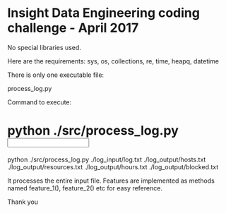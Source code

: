 # Insight Data Engineering coding challenge - April 2017

No special libraries used.

Here are the requirements:
sys, os, collections, re, time, heapq, datetime

There is only one executable file:

process_log.py

Command to execute:

# python ./src/process_log.py <Input File> <Hosts Output File> <Resources Output File> <Hours Output File> <Blocked Output File>

python ./src/process_log.py ./log_input/log.txt ./log_output/hosts.txt ./log_output/resources.txt ./log_output/hours.txt ./log_output/blocked.txt


It processes the entire input file. Features are implemented as methods named feature_1(), feature_2() etc for easy reference.

Thank you
